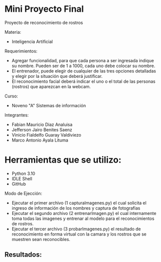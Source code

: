 # Mini Proyecto Final

Proyecto de reconocimiento de rostros

Materia:

 - Inteligencia Artificial


Requerimientos:

 - Agregar funcionalidad, para que cada persona a ser ingresada indique su nombre. Pueden ser de 1 a 1000, cada uno debe colocar su nombre.
 - El entrenador, puede elegir de cualquier de las tres opciones detalladas y elegir por la situación que deberá justificar.
 - El reconocimiento facial deberá indicar el uno o el total de las personas (rostros) que aparezcan en la webcam.



Curso:
 - Noveno "A" Sistemas de información

Integrantes:

- Fabian Mauricio Diaz Analuisa
- Jefferson Jairo Benites Saenz
- Vinicio Fialdelfo Guaray Valdiviezo
- Marco Antonio Ayala Lituma


# Herramientas que se utilizo:
 - Python 3.10
 - IDLE Shell
 - GitHub

Modo de Ejección:
 - Ejecutar el primer archivo (1 capturaImagenes.py) el cual solicita el ingreso de información de los nombres y captura de fotografias
 - Ejecutar el segundo archivo (2 entrenarImagen.py) el cual internamente toma todas las imagenes y entrenar al modelo para el reconocimientos de rostros.
 - Ejecutar el tercer archivo (3 probarImagenes.py) el resultado de reconocimiento en forma virtual con la camara y los rostros que se muestren sean reconocibles.

Resultados:
 - 
